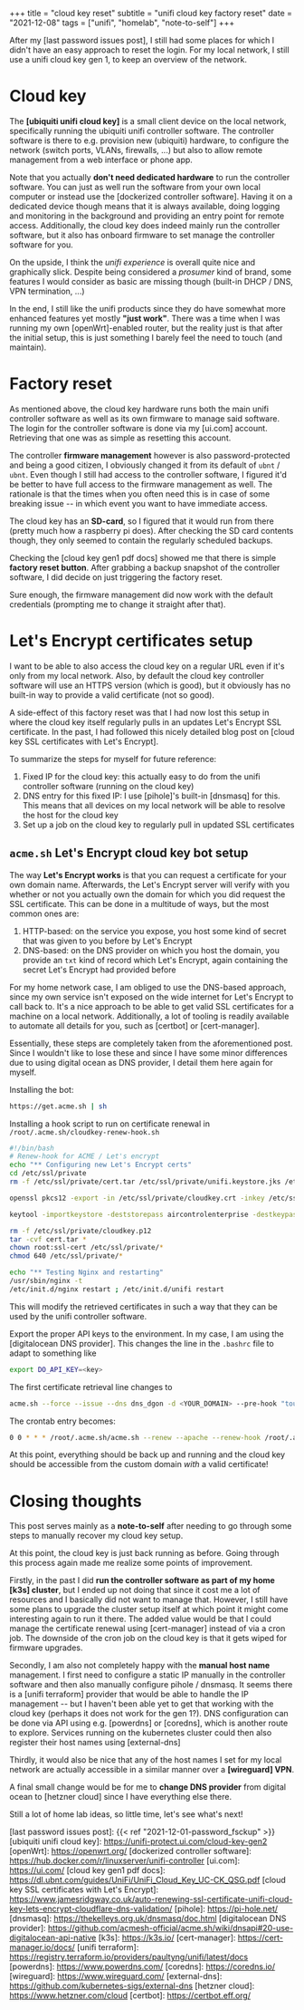 +++
title = "cloud key reset"
subtitle = "unifi cloud key factory reset"
date = "2021-12-08"
tags = ["unifi", "homelab", "note-to-self"]
+++

After my [last password issues post], I still had some places for which I didn't have an easy approach to reset the login.
For my local network, I still use a unifi cloud key gen 1, to keep an overview of the network.

# Cloud key

The **[ubiquiti unifi cloud key]** is a small client device on the local network, specifically running the ubiquiti unifi controller software.
The controller software is there to e.g. provision new (ubiquiti) hardware, to configure the network (switch ports, VLANs, firewalls, ...) but also to allow remote management from a web interface or phone app.

Note that you actually **don't need dedicated hardware** to run the controller software.
You can just as well run the software from your own local computer or instead use the [dockerized controller software].
Having it on a dedicated device though means that it is always available, doing logging and monitoring in the background and providing an entry point for remote access.
Additionally, the cloud key does indeed mainly run the controller software, but it also has onboard firmware to set manage the controller software for you.

On the upside, I think the _unifi experience_ is overall quite nice and graphically slick.
Despite being considered a _prosumer_ kind of brand, some features I would consider as basic are missing though (built-in DHCP / DNS, VPN termination, ...)

In the end, I still like the unifi products since they do have somewhat more enhanced features yet mostly **"just work"**.
There was a time when I was running my own [openWrt]-enabled router, but the reality just is that after the initial setup, this is just something I barely feel the need to touch (and maintain).

# Factory reset

As mentioned above, the cloud key hardware runs both the main unifi controller software as well as its own firmware to manage said software.
The login for the controller software is done via my [ui.com] account.
Retrieving that one was as simple as resetting this account.

The controller **firmware management** however is also password-protected and being a good citizen, I obviously changed it from its default of `ubnt` / `ubnt`.
Even though I still had access to the controller software, I figured it'd be better to have full access to the firmware management as well.
The rationale is that the times when you often need this is in case of some breaking issue -- in which event you want to have immediate access.

The cloud key has an **SD-card**, so I figured that it would run from there (pretty much how a raspberry pi does).
After checking the SD card contents though, they only seemed to contain the regularly scheduled backups.

Checking the [cloud key gen1 pdf docs] showed me that there is simple **factory reset button**.
After grabbing a backup snapshot of the controller software, I did decide on just triggering the factory reset.

Sure enough, the firmware management did now work with the default credentials (prompting me to change it straight after that).

# Let's Encrypt certificates setup

I want to be able to also access the cloud key on a regular URL even if it's only from my local network.
Also, by default the cloud key controller software will use an HTTPS version (which is good), but it obviously has no built-in way to provide a valid certificate (not so good).

A side-effect of this factory reset was that I had now lost this setup in where the cloud key itself regularly pulls in an updates Let's Encrypt SSL certificate.
In the past, I had followed this nicely detailed blog post on [cloud key SSL certificates with Let's Encrypt].

To summarize the steps for myself for future reference:

1. Fixed IP for the cloud key: this actually easy to do from the unifi controller software (running on the cloud key)
1. DNS entry for this fixed IP: I use [pihole]'s built-in [dnsmasq] for this. This means that all devices on my local network will be able to resolve the host for the cloud key
1. Set up a job on the cloud key to regularly pull in updated SSL certificates

## `acme.sh` Let's Encrypt cloud key bot setup

The way **Let's Encrypt works** is that you can request a certificate for your own domain name.
Afterwards, the Let's Encrypt server will verify with you whether or not you actually own the domain for which you did request the SSL certificate.
This can be done in a multitude of ways, but the most common ones are:

1. HTTP-based: on the service you expose, you host some kind of secret that was given to you before by Let's Encrypt
1. DNS-based: on the DNS provider on which you host the domain, you provide an `txt` kind of record which Let's Encrypt, again containing the secret Let's Encrypt had provided before

For my home network case, I am obliged to use the DNS-based approach, since my own service isn't exposed on the wide internet for Let's Encrypt to call back to.
It's a nice approach to be able to get valid SSL certificates for a machine on a local network.
Additionally, a lot of tooling is readily available to automate all details for you, such as [certbot] or [cert-manager].

Essentially, these steps are completely taken from the aforementioned post.
Since I wouldn't like to lose these and since I have some minor differences due to using digital ocean as DNS provider, I detail them here again for myself.

Installing the bot:

```bash
https://get.acme.sh | sh
```

Installing a hook script to run on certificate renewal in `/root/.acme.sh/cloudkey-renew-hook.sh`

```bash
#!/bin/bash
# Renew-hook for ACME / Let's encrypt
echo "** Configuring new Let's Encrypt certs"
cd /etc/ssl/private
rm -f /etc/ssl/private/cert.tar /etc/ssl/private/unifi.keystore.jks /etc/ssl/private/ssl-cert-snakeoil.key /etc/ssl/private/fullchain.pem

openssl pkcs12 -export -in /etc/ssl/private/cloudkey.crt -inkey /etc/ssl/private/cloudkey.key -out /etc/ssl/private/cloudkey.p12 -name unifi -password pass:aircontrolenterprise

keytool -importkeystore -deststorepass aircontrolenterprise -destkeypass aircontrolenterprise -destkeystore /usr/lib/unifi/data/keystore -srckeystore /etc/ssl/private/cloudkey.p12 -srcstoretype PKCS12 -srcstorepass aircontrolenterprise -alias unifi

rm -f /etc/ssl/private/cloudkey.p12
tar -cvf cert.tar *
chown root:ssl-cert /etc/ssl/private/*
chmod 640 /etc/ssl/private/*

echo "** Testing Nginx and restarting"
/usr/sbin/nginx -t
/etc/init.d/nginx restart ; /etc/init.d/unifi restart
```

This will modify the retrieved certificates in such a way that they can be used by the unifi controller software.

Export the proper API keys to the environment.
In my case, I am using the [digitalocean DNS provider].
This changes the line in the `.bashrc` file to adapt to something like

```bash
export DO_API_KEY=<key>
```

The first certificate retrieval line changes to

```bash
acme.sh --force --issue --dns dns_dgon -d <YOUR_DOMAIN> --pre-hook "touch /etc/ssl/private/cert.tar; tar -zcvf /root/.acme.sh/CloudKeySSL_`date +%Y-%m-%d_%H.%M.%S`.tgz /etc/ssl/private/*" --fullchainpath /etc/ssl/private/cloudkey.crt --keypath /etc/ssl/private/cloudkey.key --reloadcmd "sh /root/.acme.sh/cloudkey-renew-hook.sh"
```

The crontab entry becomes:

```bash
0 0 * * * /root/.acme.sh/acme.sh --renew --apache --renew-hook /root/.acme.sh/cloudkey-renew-hook.sh -d <YOUR_DOMAIN>
```

At this point, everything should be back up and running and the cloud key should be accessible from the custom domain _with_ a valid certificate!

# Closing thoughts

This post serves mainly as a **note-to-self** after needing to go through some steps to manually recover my cloud key setup.

At this point, the cloud key is just back running as before.
Going through this process again made me realize some points of improvement.

Firstly, in the past I did **run the controller software as part of my home [k3s] cluster**, but I ended up not doing that since it cost me a lot of resources and I basically did not want to manage that.
However, I still have some plans to upgrade the cluster setup itself at which point it might come interesting again to run it there.
The added value would be that I could manage the certificate renewal using [cert-manager] instead of via a cron job.
The downside of the cron job on the cloud key is that it gets wiped for firmware upgrades.

Secondly, I am also not completely happy with the **manual host name** management.
I first need to configure a static IP manually in the controller software and then also manually configure pihole / dnsmasq.
It seems there is a [unifi terraform] provider that would be able to handle the IP management -- but I haven't been able yet to get that working with the cloud key (perhaps it does not work for the gen 1?).
DNS configuration can be done via API using e.g. [powerdns] or [coredns], which is another route to explore.
Services running on the kubernetes cluster could then also register their host names using [external-dns]

Thirdly, it would also be nice that any of the host names I set for my local network are actually accessible in a similar manner over a **[wireguard] VPN**.

A final small change would be for me to **change DNS provider** from digital ocean to [hetzner cloud] since I have everything else there.

Still a lot of home lab ideas, so little time, let's see what's next!

[last password issues post]: {{< ref "2021-12-01-password_fsckup" >}}
[ubiquiti unifi cloud key]: https://unifi-protect.ui.com/cloud-key-gen2
[openWrt]: https://openwrt.org/
[dockerized controller software]: https://hub.docker.com/r/linuxserver/unifi-controller
[ui.com]: https://ui.com/
[cloud key gen1 pdf docs]: https://dl.ubnt.com/guides/UniFi/UniFi_Cloud_Key_UC-CK_QSG.pdf
[cloud key SSL certificates with Let's Encrypt]: https://www.jamesridgway.co.uk/auto-renewing-ssl-certificate-unifi-cloud-key-lets-encrypt-cloudflare-dns-validation/
[pihole]: https://pi-hole.net/
[dnsmasq]: https://thekelleys.org.uk/dnsmasq/doc.html
[digitalocean DNS provider]: https://github.com/acmesh-official/acme.sh/wiki/dnsapi#20-use-digitalocean-api-native
[k3s]: https://k3s.io/
[cert-manager]: https://cert-manager.io/docs/
[unifi terraform]: https://registry.terraform.io/providers/paultyng/unifi/latest/docs
[powerdns]: https://www.powerdns.com/
[coredns]: https://coredns.io/
[wireguard]: https://www.wireguard.com/
[external-dns]: https://github.com/kubernetes-sigs/external-dns
[hetzner cloud]: https://www.hetzner.com/cloud
[certbot]: https://certbot.eff.org/
